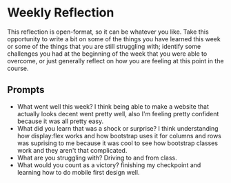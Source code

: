 # Weekly Reflection
This reflection is open-format, so it can be whatever you like. Take this opportunity to write a bit on some of the things you have learned this week or some of the things that you are still struggling with; identify some challenges you had at the beginning of the week that you were able to overcome, or just generally reflect on how you are feeling at this point in the course.

## Prompts
- What went well this week?
I think being able to make a website that actually looks decent went pretty well, also I'm feeling pretty confident because it was all pretty easy. 
- What did you learn that was a shock or surprise?
I think understanding how display:flex works and how bootstrap uses it for columns and rows was suprising to me
because it was cool to see how bootstrap classes work and they aren't that complicated.
- What are you struggling with?
Driving to and from class.
- What would you count as a victory?
finishing my checkpoint and learning how to do mobile first design well.
